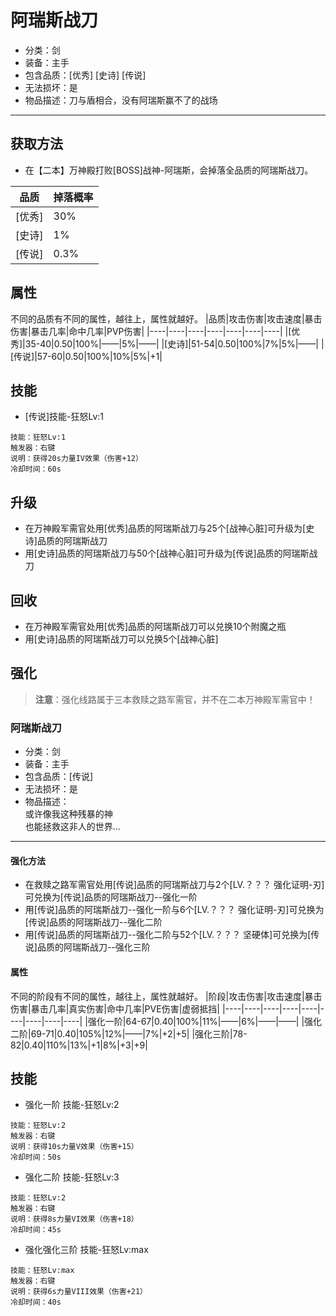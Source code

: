 # 阿瑞斯战刀
* 分类：剑
* 装备：主手
* 包含品质：[优秀] [史诗] [传说]
* 无法损坏：是
* 物品描述：刀与盾相合，没有阿瑞斯赢不了的战场
---
## 获取方法
* 在【二本】万神殿打败[BOSS]战神-阿瑞斯，会掉落全品质的阿瑞斯战刀。

|品质|掉落概率|
|----|----|
|[优秀]|30%|
|[史诗]|1%|
|[传说]|0.3%|
## 属性
不同的品质有不同的属性，越往上，属性就越好。
|品质|攻击伤害|攻击速度|暴击伤害|暴击几率|命中几率|PVP伤害|
|----|----|----|----|----|----|----|
|[优秀]|35-40|0.50|100%|——|5%|——|
|[史诗]|51-54|0.50|100%|7%|5%|——|
|[传说]|57-60|0.50|100%|10%|5%|+1|
## 技能
* [传说]技能-狂怒Lv:1
```
技能：狂怒Lv:1
触发器：右键
说明：获得20s力量IV效果（伤害+12）
冷却时间：60s
```
## 升级
* 在万神殿军需官处用[优秀]品质的阿瑞斯战刀与25个[战神心脏]可升级为[史诗]品质的阿瑞斯战刀
* 用[史诗]品质的阿瑞斯战刀与50个[战神心脏]可升级为[传说]品质的阿瑞斯战刀
## 回收
* 在万神殿军需官处用[优秀]品质的阿瑞斯战刀可以兑换10个附魔之瓶
* 用[史诗]品质的阿瑞斯战刀可以兑换5个[战神心脏]
## 强化
>**注意**：强化线路属于三本救赎之路军需官，并不在二本万神殿军需官中！
### 阿瑞斯战刀
* 分类：剑
* 装备：主手
* 包含品质：[传说]
* 无法损坏：是
* 物品描述：<br/>
或许像我这种残暴的神<br/>
也能拯救这非人的世界...
---
#### 强化方法
* 在救赎之路军需官处用[传说]品质的阿瑞斯战刀与2个[LV.？？？ 强化证明-刃]可兑换为[传说]品质的阿瑞斯战刀--强化一阶
* 用[传说]品质的阿瑞斯战刀--强化一阶与6个[LV.？？？ 强化证明-刃]可兑换为[传说]品质的阿瑞斯战刀--强化二阶
* 用[传说]品质的阿瑞斯战刀--强化二阶与52个[LV.？？？ 坚硬体]可兑换为[传说]品质的阿瑞斯战刀--强化三阶
#### 属性
不同的阶段有不同的属性，越往上，属性就越好。
|阶段|攻击伤害|攻击速度|暴击伤害|暴击几率|真实伤害|命中几率|PVE伤害|虚弱抵挡|
|----|----|----|----|----|----|----|----|----|
|强化一阶|64-67|0.40|100%|11%|——|6%|——|——|
|强化二阶|69-71|0.40|105%|12%|——|7%|+2|+5|
|强化三阶|78-82|0.40|110%|13%|+1|8%|+3|+9|
## 技能
* 强化一阶 技能-狂怒Lv:2
```
技能：狂怒Lv:2
触发器：右键
说明：获得10s力量V效果（伤害+15）
冷却时间：50s
```
* 强化二阶 技能-狂怒Lv:3
```
技能：狂怒Lv:2
触发器：右键
说明：获得8s力量VI效果（伤害+18）
冷却时间：45s
```
* 强化强化三阶 技能-狂怒Lv:max
```
技能：狂怒Lv:max
触发器：右键
说明：获得6s力量VIII效果（伤害+21）
冷却时间：40s
```
